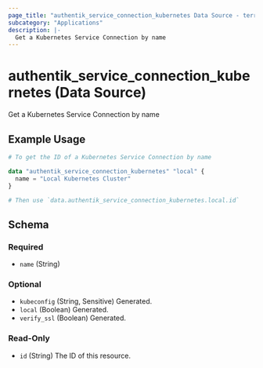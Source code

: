 ```yaml
---
page_title: "authentik_service_connection_kubernetes Data Source - terraform-provider-authentik"
subcategory: "Applications"
description: |-
  Get a Kubernetes Service Connection by name
---
```


# authentik_service_connection_kubernetes (Data Source)

Get a Kubernetes Service Connection by name

## Example Usage

```terraform
# To get the ID of a Kubernetes Service Connection by name

data "authentik_service_connection_kubernetes" "local" {
  name = "Local Kubernetes Cluster"
}

# Then use `data.authentik_service_connection_kubernetes.local.id`
```

<!-- schema generated by tfplugindocs -->
## Schema

### Required

- `name` (String)

### Optional

- `kubeconfig` (String, Sensitive) Generated.
- `local` (Boolean) Generated.
- `verify_ssl` (Boolean) Generated.

### Read-Only

- `id` (String) The ID of this resource.
